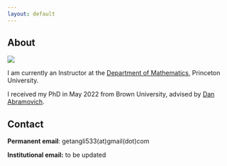 ```yaml
---
layout: default
---
```


## About

<img class="profile-picture" src="tangli.jpg">

I am currently an Instructor at the [Department of Mathematics](https://www.math.princeton.edu/), Princeton University. 

I received my PhD in May 2022 from Brown University, advised by [Dan Abramovich](http://www.math.brown.edu/dabramov/).

## Contact

**Permanent email**: getangli533(at)gmail(dot)com

**Institutional email:** to be updated



